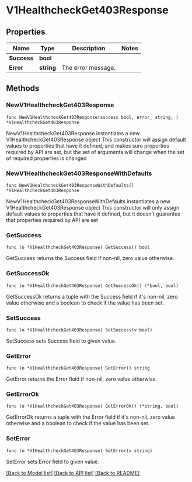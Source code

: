 # V1HealthcheckGet403Response

## Properties

Name | Type | Description | Notes
------------ | ------------- | ------------- | -------------
**Success** | **bool** |  | 
**Error** | **string** | The error message. | 

## Methods

### NewV1HealthcheckGet403Response

`func NewV1HealthcheckGet403Response(success bool, error_ string, ) *V1HealthcheckGet403Response`

NewV1HealthcheckGet403Response instantiates a new V1HealthcheckGet403Response object
This constructor will assign default values to properties that have it defined,
and makes sure properties required by API are set, but the set of arguments
will change when the set of required properties is changed

### NewV1HealthcheckGet403ResponseWithDefaults

`func NewV1HealthcheckGet403ResponseWithDefaults() *V1HealthcheckGet403Response`

NewV1HealthcheckGet403ResponseWithDefaults instantiates a new V1HealthcheckGet403Response object
This constructor will only assign default values to properties that have it defined,
but it doesn't guarantee that properties required by API are set

### GetSuccess

`func (o *V1HealthcheckGet403Response) GetSuccess() bool`

GetSuccess returns the Success field if non-nil, zero value otherwise.

### GetSuccessOk

`func (o *V1HealthcheckGet403Response) GetSuccessOk() (*bool, bool)`

GetSuccessOk returns a tuple with the Success field if it's non-nil, zero value otherwise
and a boolean to check if the value has been set.

### SetSuccess

`func (o *V1HealthcheckGet403Response) SetSuccess(v bool)`

SetSuccess sets Success field to given value.


### GetError

`func (o *V1HealthcheckGet403Response) GetError() string`

GetError returns the Error field if non-nil, zero value otherwise.

### GetErrorOk

`func (o *V1HealthcheckGet403Response) GetErrorOk() (*string, bool)`

GetErrorOk returns a tuple with the Error field if it's non-nil, zero value otherwise
and a boolean to check if the value has been set.

### SetError

`func (o *V1HealthcheckGet403Response) SetError(v string)`

SetError sets Error field to given value.



[[Back to Model list]](../README.md#documentation-for-models) [[Back to API list]](../README.md#documentation-for-api-endpoints) [[Back to README]](../README.md)


